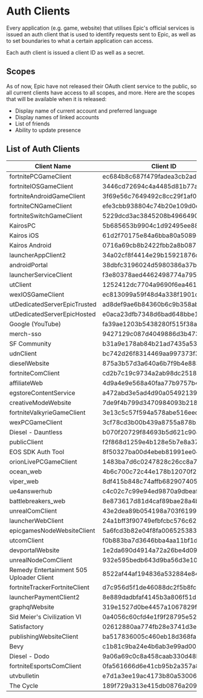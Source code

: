 # Auth Clients
Every application (e.g. game, website) that utilises Epic's official services is issued an auth client that is used to identify requests sent to Epic, as well as to set boundaries to what a certain application can access.    

Each auth client is issued a client ID as well as a secret.

## Scopes
As of now, Epic have not released their OAuth client service to the public, so all current clients have access to all scopes, and more. Here are the scopes that will be available when it is released:
- Display name of current account and preferred language
- Display names of linked accounts
- List of friends
- Ability to update presence

## List of Auth Clients
  | Client Name | Client ID | Secret |
  | - | - | - |
  | fortnitePCGameClient | ec684b8c687f479fadea3cb2ad83f5c6 | e1f31c211f28413186262d37a13fc84d |
  | fortniteIOSGameClient | 3446cd72694c4a4485d81b77adbb2141 | 9209d4a5e25a457fb9b07489d313b41a |
  | fortniteAndroidGameClient | 3f69e56c7649492c8cc29f1af08a8a12 | b51ee9cb12234f50a69efa67ef53812e |
  | fortniteCNGameClient | efe3cbb938804c74b20e109d0efc1548 | 6e31bdbae6a44f258474733db74f39ba |
  | fortniteSwitchGameClient | 5229dcd3ac3845208b496649092f251b | Unknown |
  | KairosPC | 5b685653b9904c1d92495ee8859dcb00 | 7Q2mcmneyuvPmoRYfwM7gfErA6iUjhXr |
  | Kairos iOS | 61d2f70175e84a6bba80a5089e597e1c | FbiZv3wbiKpvVKrAeMxiR6WhxZWVbrvA |
  | Kairos Android | 0716a69cb8b2422fbb2a8b0879501471 | cGthdfG68tyE7M3ZHMu3sXUBwqhibKFp |
  | launcherAppClient2 | 34a02cf8f4414e29b15921876da36f9a | daafbccc737745039dffe53d94fc76cf |
  | androidPortal | 38dbfc3196024d5980386a37b7c792bb | a6280b87-e45e-409b-9681-8f15eb7dbcf5 |
  | launcherServiceClient | f3e80378aed4462498774a7951cd263f | Unknown |
  | utClient | 1252412dc7704a9690f6ea4611bc81ee | 2ca0c925b4674852bff92b26f8322434 |
  | wexIOSGameClient | ec813099a59f48d4a338f1901c1609db | 72f6db62-0e3e-4439-97df-ee21f7b0ae94 |
  | utDedicatedServerEpicTrusted | ad8def9ae6b84360b6c9b358aba06262 | Unknown |
  | utDedicatedServerEpicHosted | e0aca23dfb7348d6bad648bbe175a6e6 | Unknown |
  | Google (YouTube) | fa39ae1203b5438280f515f38a50f08e | Unknown |
  | merch-sso | 9427129c087d4049886d3b47349d1aad | Unknown |
  | SF Community | b31a9e178ab84b21ad7435a53e4da4af | Unknown |
  | udnClient | bc742d26f8314469aa997373f39c876e | Unknown |
  | dieselWebsite | 875a3b57d3a640a6b7f9b4e883463ab4 | Unknown |
  | fortniteComClient | cd2b7c19c9734a2ab98dc251868d7724 | Unknown |
  | affiliateWeb | 4d9a4e9e568a40faa77b9757b4fac210 | Unknown |
  | egstoreContentService | a472abd3e5ad4d90a0549213906dcf3f | Unknown |
  | creativeModeWebsite | 7de9f4b799d3470984093b218287dc72 | Unknown |
  | fortniteValkyrieGameClient | 3e13c5c57f594a578abe516eecb673fe | 530e316c337e409893c55ec44f22cd62 |
  | wexPCGameClient | 3cf78cd3b00b439a8755a878b160c7ad | b383e0f4-f0cc-4d14-99e3-813c33fc1e9d |
  | Diesel - Dauntless | b070f20729f84693b5d621c904fc5bc2 | HG@XE&TGCxEJsgT#&\_p2]=aRo#~>=>+c6PhR)zXP |
  | publicClient | f2f868d1259e4b128e5b7e8a3732cb1a | Unknown |
  | EOS SDK Auth Tool | 8f50327ba00d4ebeb81991ee04a42fc1 | 0b0d21c7-c195-4c75-abb0-00ebc36b60f5 |
  | orionLivePCGameClient | 1483ba7d6c0247828c26cc8a74a9a183 | Unknown |
  | ocean_web | 4b6c700c72c44e178b12070f2719af1a | Unknown |
  | viper_web | 8df415b848c74affb682907405f7a52b | Unknown |
  | ue4answerhub | c4c02c7c99e94ed9870a9dbeafab2c3f | Unknown |
  | battlebreakers_web | 8e873617d81d4caf89bae28a4b74bbfe | Unknown |
  | unrealComClient | 43e2dea89b054198a703f6199bee6d5b | Unknown |
  | launcherWebClient | 24a1bff3f90749efbfcbc576c626a282 | Unknown |
  | epicgamesNodeWebsiteClient | 5a6fcd3b82e04f8fa0065253835c5221 | Unknown |
  | utcomClient | f0b883ba7d3646bba4aa11bf1d71c071 | Unknown |
  | devportalWebsite  | 1e2da690d4914a72a26be4d09862c559 | Unknown |
  | unrealNodeComClient | 932e595bedb643d9ba56d3e1089a5c4b | Unknown |
  | Remedy Entertainment 505 Uploader Client  | 8522af44af194836a532884e84d2b6e2 | 9dc959b5-0fb6-45aa-a08c-96c539d9b85e |
  | fortniteTrackerFortniteClient | d7c956d5f1de46088dc2f5b8fccae940 | Unknown |
  | launcherPaymentClient2 | 8e889dadbfaf4145b3a806f51d1e3fee | 2c6040b846404160abf5229c565d6ef7 |
  | graphqlWebsite | 319e1527d0be4457a1067829fc0ad86e | Unknown |
  | Sid Meier's Civilization VI | 0a4056c60cfd4e1f9f28795e529cd0c3 | MZ8+TE8PHc9+n7WbSYMJ8QlQU4oHPUlVXRO5D6toxAw |
  | Satisfactory | 02612880aa774fb28e3741d3e01501fd | 7ZP]vm+i.uoetw@RxqRXpod_RNyjPC-%GM#ac~Pc |
  | publishingWebsiteClient | ba517836005c460eb18d368fa35eb002 | Unknown |
  | Bevy | c1b81c9ba24e4b6ab3e99ad00320ffd2 | Unknown |
  | Diesel - Dodo | 9a06a69c0c8a458caab330d48badb877 | be4d1tppwi9eskufqmyz4x4hf0ndubqn0ru1zs9tkmhf |
  | fortniteEsportsComClient | 0fa561666d6e41cb95b2a357a8b4a6f3 | Unknown |
  | utvbulletin | e7d1a3ee19ac4173b80a53006dc53be3 | Unknown |
  | The Cycle | 189f729a313e415db0876a2091fecd8f | KiFmhdUYv7Dq6jVRe3YbqwGumWrVhkpbcCNcdfopcukF8VVmEKvyJkapqMNNPkYn |
